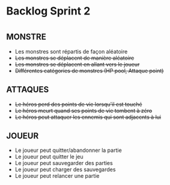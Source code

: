 <h1>Backlog Sprint 2<h1>

  <h2>MONSTRE</h2>
  <ul>
    <li>Les monstres sont répartis de façon aléatoire</li>
    <li><s>Les monstres se déplacent de manière aléatoire</s></li>
    <li><s>Les monstres se déplacent en allant vers le joueur</s></li>
    <li><s>Différentes catégories de monstres (HP pool, Attaque point)</s></li>  
  </ul>

  <h2>ATTAQUES</h2>
  <ul>
    <li><s>Le héros perd des points de vie lorsqu'il est touché</s></li>
    <li><s>Le héros meurt quand ses points de vie tombent à zéro</s></li>
    <li><s>Le héros peut attaquer les ennemis qui sont adjacents à lui</s></li>
  </ul>
  
  <h2>JOUEUR</h2>
  <ul>
    <li>Le joueur peut quitter/abandonner la partie</li>
    <li>Le joueur peut quitter le jeu</li>
    <li>Le joueur peut sauvegarder des parties</li>
    <li>Le joueur peut charger des sauvegardes</li>
    <li>Le joueur peut relancer une partie</li>
  </ul>
